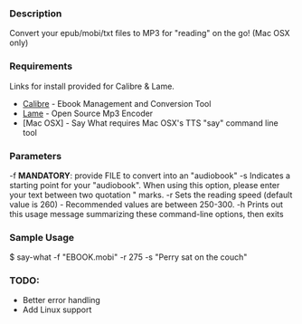 ### Description
Convert your epub/mobi/txt files to MP3 for "reading" on the go! (Mac OSX only)

### Requirements
Links for install provided for Calibre & Lame.
* [Calibre](https://calibre-ebook.com/download_osx) - Ebook Management and Conversion Tool
* [Lame](https://gist.github.com/trevorsheridan/1948448) - Open Source Mp3 Encoder
* [Mac OSX] - Say What requires Mac OSX's TTS "say" command line tool

### Parameters
-f     **MANDATORY**: provide FILE to convert into an "audiobook"
-s    Indicates a starting point for your "audiobook". When using this option, please enter your text between two quotation " marks. 
-r    Sets the reading speed (default value is 260) - Recommended values are between 250-300.
-h    Prints out this usage message summarizing these command-line options, then exits

### Sample Usage
$ say-what -f "EBOOK.mobi" -r 275 -s "Perry sat on the couch"

### TODO: 
* Better error handling
* Add Linux support

